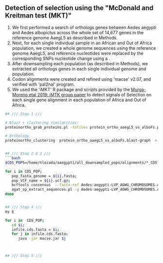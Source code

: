 ## Detection of selection using the "McDonald and Kreitman test (MKT)"

1. We first performed a search of orthologs genes between Aedes aegypti and Aedes albopictus across the whole set of 14,677 genes in the reference genome AaegL5 as described in Methods.
2. Next, for each single individual sample in an African and Out of Africa population, we created a whole genome sequences using the reference genome AaegL5, and reference nucleotides were replaced by the corresponding SNPs nucleotide change using a .
3. After downsampling each population (as described in Methods), we extracted all orthologs genes in each single individual genome and population.
4. Codon alignments were created and refined using 'macse' v2.07, and verified with 'pal2nal' program.
5. We used the 'iMKT' R package and scripts provided by the [Murga-Moreno etal 2019: iMTK group paper](https://academic.oup.com/nar/article/47/W1/W283/5488529?login=false) to detect signals of Selection on each single gene alignment in each population of Africa and Out of Africa.

```bash
## /// Step 1 ///

# Blast + clustering similarities:
proteinortho_grab_proteins.pl -tofiles protein_ortho_aaegL5_vs_alboFs.proteinortho.tsv  'Aedes-aegypti-LVP_AGWG_AaegL5_2.longest_isoforms.faa'  'VectorBase-55_AalbopictusFoshanFPA.longest_isoforms.faa'  'VectorBase-61_AalbopictusFoshan.longest_isoforms.faa'  -p=blastp+  -cpus=60  -sim=1  -18 singles  -xml  -identity=0.25  -coverage=50  -evalue=0.00001

# Orthology
proteinortho_clustering  protein_ortho_aaegL5_vs_alboFs.blast-graph  >  protein_ortho_aaegL5_vs_alboFs.proteinortho-graph.main_output.txt


## /// Step 2 & 3 ///
```bash
$CDS_POPS=/home/nlozada/aaegypti/all_downsampled_pops/alignments/*_CDS

for i in CDS_POP;
   pop_fasta_genome = ${i}.fasta;
   pop_VCF_name = ${i}.vcf.gz;
   bcftools consensus  --fasta-ref Aedes-aegypti-LVP_AGWG_CHROMOSOMES.AaegL5_2.fasta  --output $pop_fasta_genome  $pop_VCF_name;
   agat_sp_extract_sequences.pl -g Aedes-aegypti-LVP_AGWG_CHROMOSOMES.AaegL5_2.GFF3 -f $pop_fasta_genome -type cds
done


## /// Step 4 ///
my $

for i in  CDS_POP;
   cd $i;
   infile.cds.fasta = $i;
   for j in infile.cds.fasta;
      java -jar macse.jar $j  



## /// Step 5 ///
